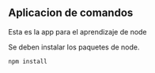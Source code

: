 ## Aplicacion de comandos

Esta es la app para el aprendizaje de node

Se deben instalar los paquetes de node.

```
npm install
```